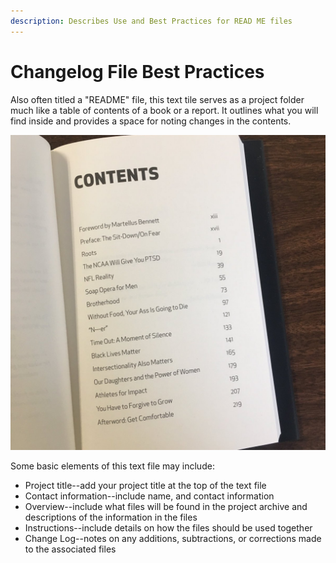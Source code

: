 ```yaml
---
description: Describes Use and Best Practices for READ ME files
---
```


# Changelog File Best Practices

Also often titled a "README" file, this text tile serves as a project folder much like a table of contents of a book or a report.  It outlines what you will find inside and provides a space for noting changes in the contents.

![](<../.gitbook/assets/image (47).png>)

Some basic elements of this text file may include:&#x20;

* Project title--add your project title at the top of the text file
* Contact information--include name, and contact information
* Overview--include what files will be found in the project archive and descriptions of the information in the files
* Instructions--include details on how the files should be used together
* Change Log--notes on any additions, subtractions, or corrections made to the associated files
